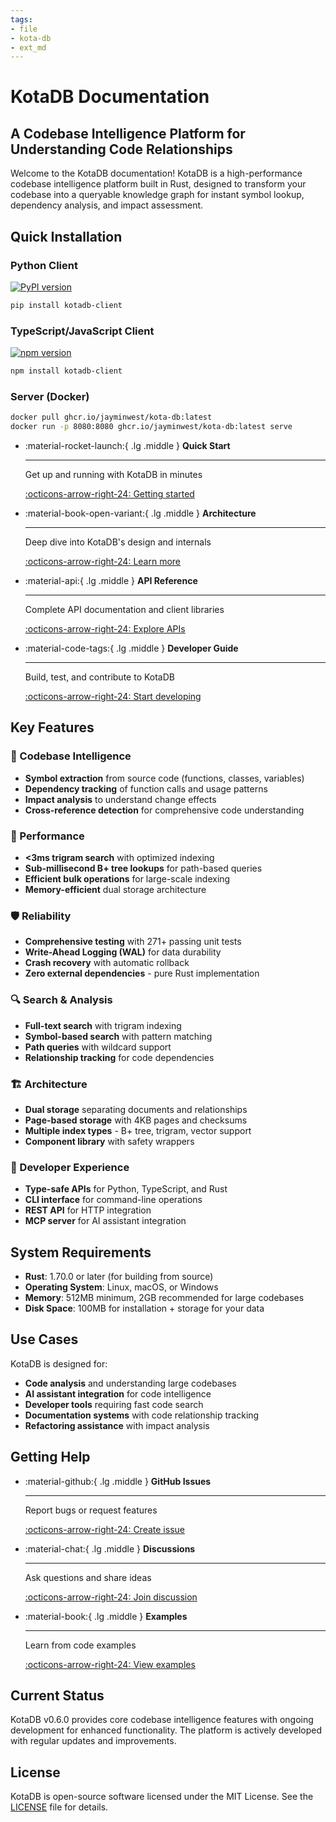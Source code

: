 ```yaml
---
tags:
- file
- kota-db
- ext_md
---
```

# KotaDB Documentation

## A Codebase Intelligence Platform for Understanding Code Relationships

Welcome to the KotaDB documentation! KotaDB is a high-performance codebase intelligence platform built in Rust, designed to transform your codebase into a queryable knowledge graph for instant symbol lookup, dependency analysis, and impact assessment.

## Quick Installation

### Python Client
[![PyPI version](https://badge.fury.io/py/kotadb-client.svg)](https://pypi.org/project/kotadb-client/)
```bash
pip install kotadb-client
```

### TypeScript/JavaScript Client
[![npm version](https://img.shields.io/npm/v/kotadb-client.svg)](https://www.npmjs.com/package/kotadb-client)
```bash
npm install kotadb-client
```

### Server (Docker)
```bash
docker pull ghcr.io/jayminwest/kota-db:latest
docker run -p 8080:8080 ghcr.io/jayminwest/kota-db:latest serve
```

<div class="grid cards" markdown>

-   :material-rocket-launch:{ .lg .middle } **Quick Start**

    ---

    Get up and running with KotaDB in minutes

    [:octicons-arrow-right-24: Getting started](getting-started/index.md)

-   :material-book-open-variant:{ .lg .middle } **Architecture**

    ---

    Deep dive into KotaDB's design and internals

    [:octicons-arrow-right-24: Learn more](architecture/index.md)

-   :material-api:{ .lg .middle } **API Reference**

    ---

    Complete API documentation and client libraries

    [:octicons-arrow-right-24: Explore APIs](api/index.md)

-   :material-code-tags:{ .lg .middle } **Developer Guide**

    ---

    Build, test, and contribute to KotaDB

    [:octicons-arrow-right-24: Start developing](developer/index.md)

</div>

## Key Features

### 🧠 Codebase Intelligence
- **Symbol extraction** from source code (functions, classes, variables)
- **Dependency tracking** of function calls and usage patterns  
- **Impact analysis** to understand change effects
- **Cross-reference detection** for comprehensive code understanding

### 🚀 Performance
- **<3ms trigram search** with optimized indexing
- **Sub-millisecond B+ tree lookups** for path-based queries
- **Efficient bulk operations** for large-scale indexing
- **Memory-efficient** dual storage architecture

### 🛡️ Reliability  
- **Comprehensive testing** with 271+ passing unit tests
- **Write-Ahead Logging (WAL)** for data durability
- **Crash recovery** with automatic rollback
- **Zero external dependencies** - pure Rust implementation

### 🔍 Search & Analysis
- **Full-text search** with trigram indexing
- **Symbol-based search** with pattern matching
- **Path queries** with wildcard support
- **Relationship tracking** for code dependencies

### 🏗️ Architecture
- **Dual storage** separating documents and relationships
- **Page-based storage** with 4KB pages and checksums
- **Multiple index types** - B+ tree, trigram, vector support
- **Component library** with safety wrappers

### 🔧 Developer Experience
- **Type-safe APIs** for Python, TypeScript, and Rust
- **CLI interface** for command-line operations
- **REST API** for HTTP integration
- **MCP server** for AI assistant integration

## System Requirements

- **Rust**: 1.70.0 or later (for building from source)
- **Operating System**: Linux, macOS, or Windows
- **Memory**: 512MB minimum, 2GB recommended for large codebases
- **Disk Space**: 100MB for installation + storage for your data

## Use Cases

KotaDB is designed for:

- **Code analysis** and understanding large codebases
- **AI assistant integration** for code intelligence
- **Developer tools** requiring fast code search
- **Documentation systems** with code relationship tracking
- **Refactoring assistance** with impact analysis

## Getting Help

<div class="grid cards" markdown>

-   :material-github:{ .lg .middle } **GitHub Issues**

    ---

    Report bugs or request features

    [:octicons-arrow-right-24: Create issue](https://github.com/jayminwest/kota-db/issues)

-   :material-chat:{ .lg .middle } **Discussions**

    ---

    Ask questions and share ideas

    [:octicons-arrow-right-24: Join discussion](https://github.com/jayminwest/kota-db/discussions)

-   :material-book:{ .lg .middle } **Examples**

    ---

    Learn from code examples

    [:octicons-arrow-right-24: View examples](https://github.com/jayminwest/kota-db/tree/main/examples)

</div>

## Current Status

KotaDB v0.6.0 provides core codebase intelligence features with ongoing development for enhanced functionality. The platform is actively developed with regular updates and improvements.

## License

KotaDB is open-source software licensed under the MIT License. See the [LICENSE](https://github.com/jayminwest/kota-db/blob/main/LICENSE) file for details.
